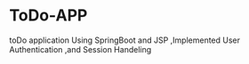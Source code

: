 # ToDo-APP
toDo application Using SpringBoot and JSP ,Implemented User Authentication  ,and Session Handeling
